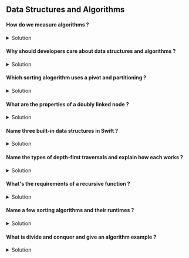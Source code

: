 ## Data Structures and Algorithms 


#### How do we measure algorithms ? 

<details> 
  <summary>Solution</summary> 

In computer science and programming the efficiency of an algorithm is measured using Big O notation.

</details>


#### Why should developers care about data structures and algorithms ? 

<details> 
  <summary>Solution</summary> 

There are numerous data structures that can be choosen for a given problem, example should one use an array to store phone numbers or use a dictionary to map the names to phone numbers and so on. The more data structures one is exposed to the better the decision making process can be in choosing the right structure. As per algorithms, those are the steps in solving a given problem, some pre-defined algorithms exist such as binary search and shortest path, but everyday developers solve software development challenges and have to come up with steps and test cases for their given solution, so as with data structures, exposure and knowing how to measure efficiency of algorithms using Big O is vital to the success of a software engineer. 

</details>


#### Which sorting alogorithm uses a pivot and partitioning ? 

<details> 
  <summary>Solution</summary> 

Quick sort uses partioning to return a pivot as it continues to sort a collection using divide and conquer. 

</details>

#### What are the properties of a doubly linked node ? 

<details> 
  <summary>Solution</summary> 

A value (the data type of the Node), a next pointer and a previous pointer property.

</details>

#### Name three built-in data structures in Swift ? 

<details> 
  <summary>Solution</summary> 

Arrays, Set and Dictionary.

</details>

#### Name the types of depth-first traversals and explain how each works ? 

<details> 
  <summary>Solution</summary> 

In order, pre order and post order traversal.  

In-order traversal visits the **left** nodes then the **root** node then the **right** nodes.   

Pre-order traversal visits the **root** node first, then the **left** sub tree, then the **right** subtree.   

Post-order traversal visits the **left** subtree, then the **right**, then visits the **root** node.

</details>

#### What's the requirements of a recursive function ? 

<details> 
  <summary>Solution</summary> 

Any recursion function must have a base case and the recursive call.

</details>


#### Name a few sorting algorithms and their runtimes ? 

<details> 
  <summary>Solution</summary> 

Bubble sort, O(n ^ 2)  
Insertion sort, O(n ^ 2)  
Merge sort, O(n log n)  
Quick sort, O(n log n) 

</details>


#### What is divide and conquer and give an algorithm example ? 

<details> 
  <summary>Solution</summary> 

Divide and conquer is the process of taking a larger problem and breaking it down into smaller parts and solving sub parts until a solution is met. Examples of divide and conquer algorithms are merge sort, quick sort and binary search.   

</details>

